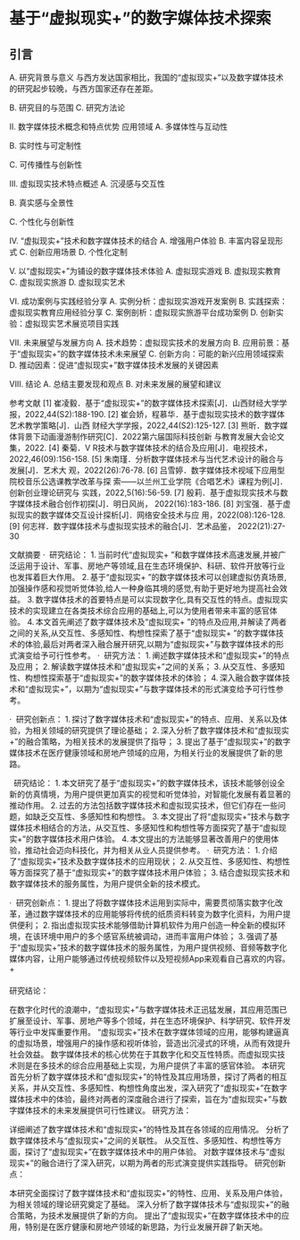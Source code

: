 # 基于“虚拟现实+”的数字媒体技术探索
## 引言
A. 研究背景与意义
与西方发达国家相比，我国的“虚拟现实+”以及数字媒体技术的研究起步较晚，与西方国家还存在差距。

B. 研究目的与范围
C. 研究方法论

II. 数字媒体技术概念和特点优势 应用领域
A. 多媒体性与互动性

B. 实时性与可定制性

C. 可传播性与创新性

III. 虚拟现实技术特点概述
A. 沉浸感与交互性

B. 真实感与全景性

C. 个性化与创新性

IV. “虚拟现实+”技术和数字媒体技术的结合
A. 增强用户体验
B. 丰富内容呈现形式
C. 创新应用场景
D. 个性化定制

V. 以“虚拟现实+”为铺设的数字媒体技术体验
A. 虚拟现实游戏
B. 虚拟现实教育
C. 虚拟现实旅游
D. 虚拟现实艺术

VI. 成功案例与实践经验分享
A. 实例分析：虚拟现实游戏开发案例
B. 实践探索：虚拟现实教育应用经验分享
C. 案例剖析：虚拟现实旅游平台成功案例
D. 创新实验：虚拟现实艺术展览项目实践

VII. 未来展望与发展方向
A. 技术趋势：虚拟现实技术的发展方向
B. 应用前景：基于“虚拟现实+”的数字媒体技术未来展望
C. 创新方向：可能的新兴应用领域探索
D. 推动因素：促进“虚拟现实+”数字媒体技术发展的关键因素

VIII. 结论
A. 总结主要发现和观点
B. 对未来发展的展望和建议

参考文献
[1] 崔凌毅．基于“虚拟现实+”的数字媒体技术探索[J]．山西财经大学学
报，2022,44(S2):188-190.
[2] 崔会娇，程慕华．基于虚拟现实技术的数字媒体艺术教学策略[J]．山西
财经大学学报，2022,44(S2):125-127.
[3] 熊昕．数字媒体背景下动画漫游制作研究[C]．2022第六届国际科技创新
与教育发展大会论文集，2022.
[4] 秦菊．V R技术与数字媒体技术的结合及应用[J]．电视技术，
2022,46(09):156-158.
[5] 朱南瑾．分析数字媒体技术与当代艺术设计的融合与发展[J]．艺术大
观，2022(26):76-78.
[6] 吕雪婷．数字媒体技术视域下应用型院校音乐公选课教学改革与探
索——以兰州工业学院《合唱艺术》课程为例[J]．创新创业理论研究与
实践，2022,5(16):56-59.
[7] 殷莉．基于虚拟现实技术与数字媒体技术融合创作初探[J]．明日风尚，
2022(16):183-186.
[8] 刘宝强．基于虚拟现实的数字媒体交互设计探析[J]．网络安全技术与应
用，2022(08):126-128.
[9] 何志祥．数字媒体技术与虚拟现实技术的融合[J]．艺术品鉴，
2022(21):27-30


文献摘要
·  研究结论：
1. 当前时代“虚拟现实+ ”和数字媒体技术高速发展,并被广泛运用于设计、军事、房地产等领域,且在生态环境保护、科研、软件开放等行业也发挥着巨大作用。
2. 基于“虚拟现实+ ”的数字媒体技术可以创建虚拟仿真场景,加强操作感和视觉听觉体验,给人一种身临其境的感觉,有助于更好地为提高社会效益。
3. 数字媒体技术的首要特点是可以实现数字化,具有交互性的特点。虚拟现实技术的实现建立在各类技术综合应用的基础上,可以为使用者带来丰富的感官体验。
4. 本文首先阐述了数字媒体技术及“虚拟现实+ ”的特点及应用,并解读了两者之间的关系,从交互性、多感知性、构想性探索了基于“虚拟现实+ ”的数字媒体技术的体验,最后对两者深入融合展开研究,以期为“虚拟现实+”与数字媒体技术的形式演变给予可行性参考。
·  研究方法：
1. 阐述数字媒体技术和“虚拟现实+”的特点及应用；
2. 解读数字媒体技术和“虚拟现实+”之间的关系；
3. 从交互性、多感知性、构想性探索基于“虚拟现实+”的数字媒体技术的体验；
4. 深入融合数字媒体技术和“虚拟现实+”，以期为“虚拟现实+”与数字媒体技术的形式演变给予可行性参考。

·  研究创新点：
1. 探讨了数字媒体技术和“虚拟现实+”的特点、应用、关系以及体验，为相关领域的研究提供了理论基础；
2. 深入分析了数字媒体技术和“虚拟现实+”的融合策略，为相关技术的发展提供了指导；
3. 提出了基于“虚拟现实+”的数字媒体技术在医疗健康领域和房地产领域的应用，为相关行业的发展提供了新的思路。


  研究结论：
1. 本文研究了基于“虚拟现实+”的数字媒体技术，该技术能够创设全新的仿真情境，为用户提供更加真实的视觉和听觉体验，对智能化发展有着显著的推动作用。
2. 过去的方法包括数字媒体技术和虚拟现实技术，但它们存在一些问题，如缺乏交互性、多感知性和构想性。
3. 本文提出了将“虚拟现实+”技术与数字媒体技术相结合的方法，从交互性、多感知性和构想性等方面探究了基于“虚拟现实+”的数字媒体技术用户体验。
4. 本文提出的方法能够显著改善用户的使用体验，推动社会迈向科技化，并为相关从业人员提供参考。
·  研究方法：
1. 介绍了“虚拟现实+”技术及数字媒体技术的应用现状；
2. 从交互性、多感知性、构想性等方面探究了基于“虚拟现实+”的数字媒体技术用户体验；
3. 结合虚拟现实技术和数字媒体技术的服务属性，为用户提供全新的技术模式。

·  研究创新点：
1. 提出了将数字媒体技术运用到实际中，需要贯彻落实数字化改革，通过数字媒体技术的应用能够将传统的纸质资料转变为数字化资料，为用户提供便利；
2. 指出虚拟现实技术能够借助计算机软件为用户创造一种全新的模拟环境，在该环境中用户的多个感官系统被调动，进而丰富用户体验；
3. 强调了基于“虚拟现实+”技术的数字媒体技术的服务属性，为用户提供视频、音频等数字化媒体内容，让用户能够通过传统视频软件以及短视频App来观看自己喜欢的内容。+


####
研究结论：

在数字化时代的浪潮中，“虚拟现实+”与数字媒体技术正迅猛发展，其应用范围已扩展至设计、军事、房地产等多个领域，并在生态环境保护、科学研究、软件开发等行业中发挥重要作用。
“虚拟现实+”技术在数字媒体领域的应用，能够构建逼真的虚拟场景，增强用户的操作感和视听体验，营造出沉浸式的环境，从而有效提升社会效益。
数字媒体技术的核心优势在于其数字化和交互性特质。而虚拟现实技术则是在多技术的综合应用基础上实现，为用户提供了丰富的感官体验。
本研究首先分析了数字媒体技术和“虚拟现实+”的特性及其应用场景，探讨了两者的相互关系，并从交互性、多感知性、构想性角度出发，深入研究了“虚拟现实+”在数字媒体技术中的体验，最终对两者的深度融合进行了探索，旨在为“虚拟现实+”与数字媒体技术的未来发展提供可行性建议。
研究方法：

详细阐述了数字媒体技术和“虚拟现实+”的特性及其在各领域的应用情况。
分析了数字媒体技术与“虚拟现实+”之间的关联性。
从交互性、多感知性、构想性等方面，探讨了“虚拟现实+”在数字媒体技术中的用户体验。
对数字媒体技术与“虚拟现实+”的融合进行了深入研究，以期为两者的形式演变提供实践指导。
研究创新点：

本研究全面探讨了数字媒体技术和“虚拟现实+”的特性、应用、关系及用户体验，为相关领域的理论研究奠定了基础。
深入分析了数字媒体技术与“虚拟现实+”的融合策略，为技术发展提供了新的方向。
提出了“虚拟现实+”在数字媒体技术中的应用，特别是在医疗健康和房地产领域的新思路，为行业发展开辟了新天地。



